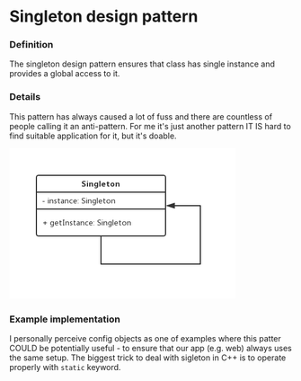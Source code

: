 Singleton design pattern
========================

### Definition

The singleton design pattern ensures that class has single instance and provides
a global access to it.

### Details

This pattern has always caused a lot of fuss and there are countless of people calling
it an anti-pattern. For me it's just another pattern IT IS hard to find suitable
application for it, but it's doable.

![](singleton_uml.png)


### Example implementation

I personally perceive config objects as one of examples where this patter COULD be
potentially useful - to ensure that our app (e.g. web) always uses the same setup.
The biggest trick to deal with sigleton in C++ is to operate properly with `static`
keyword.